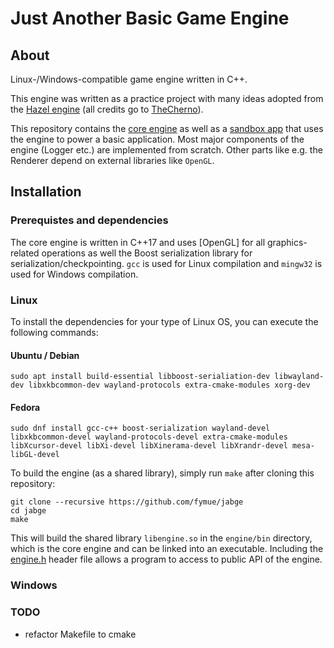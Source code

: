 # **J**ust **A**nother **B**asic **G**ame **E**ngine

## About

Linux-/Windows-compatible game engine written in C++.

This engine was written as a practice project with many ideas adopted from the [Hazel engine](https://github.com/TheCherno/Hazel) (all credits go to [TheCherno](https://github.com/TheCherno)).

This repository contains the [core engine](https://github.com/fymue/jabge/tree/main/engine) as well as a [sandbox app](https://github.com/fymue/jabge/tree/main/app/) that uses the engine to power a basic application. Most major components of the engine (Logger etc.) are implemented from scratch. Other parts like e.g. the Renderer depend on external libraries like `OpenGL`.

## Installation

### Prerequistes and dependencies

The core engine is written in C++17 and uses [OpenGL] for all graphics-related operations as well the Boost serialization library for serialization/checkpointing. `gcc` is used for Linux compilation and `mingw32` is used for Windows compilation.

### Linux

To install the dependencies for your type of Linux OS, you can execute the following commands:

#### Ubuntu / Debian
```
sudo apt install build-essential libboost-serialiation-dev libwayland-dev libxkbcommon-dev wayland-protocols extra-cmake-modules xorg-dev

```
#### Fedora
```
sudo dnf install gcc-c++ boost-serialization wayland-devel libxkbcommon-devel wayland-protocols-devel extra-cmake-modules libXcursor-devel libXi-devel libXinerama-devel libXrandr-devel mesa-libGL-devel
```

To build the engine (as a shared library), simply run `make` after cloning this repository:
```
git clone --recursive https://github.com/fymue/jabge
cd jabge
make
```

This will build the shared library `libengine.so` in the `engine/bin` directory, which is the core engine and can be linked into an executable. Including the [engine.h](https://github.com/fymue/jabge/blob/main/engine/engine.h) header file allows a program to access to public API of the engine.

### Windows

### TODO

- refactor Makefile to cmake

